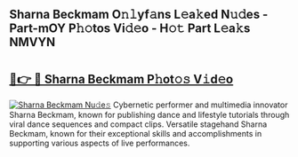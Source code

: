 ## Sharna Beckmam O𝚗𝚕yf𝚊ns L𝚎a𝚔ed N𝚞𝚍es - Part-mOY P𝚑𝚘tos Vi𝚍𝚎o - H𝚘𝚝 Part L𝚎a𝚔s NMVYN

# <h2><a href="http://kf57xn.oniu.top/?m=Sharna+Beckmam">🔗👉 🔴 Sharna Beckmam P𝚑ot𝚘𝚜 V𝚒d𝚎o</a></h2>

[![Sharna Beckmam Nu𝚍e𝚜](https://i.imgur.com/0qMVB7G.gif)](http://kf57xn.oniu.top/?m=Sharna+Beckmam)
Cybernetic performer and multimedia innovator Sharna Beckmam, known for publishing dance and lifestyle tutorials through viral dance sequences and compact clips. Versatile stagehand Sharna Beckmam, known for their exceptional skills and accomplishments in supporting various aspects of live performances.  
